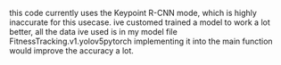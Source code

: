 this code currently uses the Keypoint R-CNN mode, which is highly inaccurate for this usecase. ive customed trained a model to work a lot better, all the data ive used is in my model file FitnessTracking.v1.yolov5pytorch
implementing it into the main function would improve the accuracy a lot.